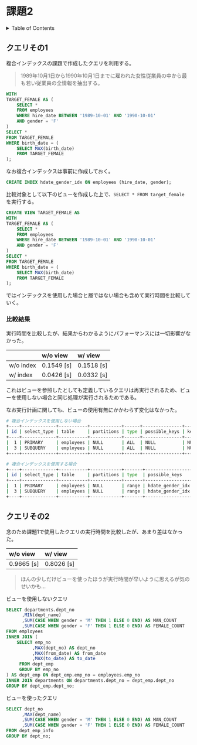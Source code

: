 # 課題2

<!-- START doctoc generated TOC please keep comment here to allow auto update -->
<!-- DON'T EDIT THIS SECTION, INSTEAD RE-RUN doctoc TO UPDATE -->
<details>
<summary>Table of Contents</summary>

- [クエリその1](#%E3%82%AF%E3%82%A8%E3%83%AA%E3%81%9D%E3%81%AE1)

</details>
<!-- END doctoc generated TOC please keep comment here to allow auto update -->

## クエリその1

複合インデックスの課題で作成したクエリを利用する。

> 1989年10月1日から1990年10月1日までに雇われた女性従業員の中から最も若い従業員の全情報を抽出する。

```sql
WITH
TARGET_FEMALE AS (
    SELECT *
    FROM employees
    WHERE hire_date BETWEEN '1989-10-01' AND '1990-10-01'
    AND gender = 'F'
)
SELECT *
FROM TARGET_FEMALE
WHERE birth_date = (
    SELECT MAX(birth_date)
    FROM TARGET_FEMALE
);
```

なお複合インデックスは事前に作成しておく。

```sql
CREATE INDEX hdate_gender_idx ON employees (hire_date, gender);
```

比較対象として以下のビューを作成した上で、`SELECT * FROM target_female` を実行する。

```sql
CREATE VIEW TARGET_FEMALE AS
WITH
TARGET_FEMALE AS (
    SELECT *
    FROM employees
    WHERE hire_date BETWEEN '1989-10-01' AND '1990-10-01'
    AND gender = 'F'
)
SELECT *
FROM TARGET_FEMALE
WHERE birth_date = (
    SELECT MAX(birth_date)
    FROM TARGET_FEMALE
);
```

ではインデックスを使用した場合と層ではない場合も含めて実行時間を比較していく。

### 比較結果

実行時間を比較したが、結果からわかるようにパフォーマンスには一切影響がなかった。

|           | w/o view   | w/  view   |
| :-------- | :--------- | :--------- |
| w/o index | 0.1549 [s] | 0.1518 [s] |
| w/  index | 0.0426 [s] | 0.0332 [s] |

これはビューを参照したとしても定義しているクエリは再実行されるため、ビューを使用しない場合と同じ処理が実行されるためである。

なお実行計画に関しても、ビューの使用有無にかかわらず変化はなかった。

```bash
# 複合インデックスを使用しない場合
+----+-------------+-----------+------------+------+---------------+------+---------+------+--------+----------+-------------+
| id | select_type | table     | partitions | type | possible_keys | key  | key_len | ref  | rows   | filtered | Extra       |
+----+-------------+-----------+------------+------+---------------+------+---------+------+--------+----------+-------------+
|  1 | PRIMARY     | employees | NULL       | ALL  | NULL          | NULL | NULL    | NULL | 298990 |     0.56 | Using where |
|  3 | SUBQUERY    | employees | NULL       | ALL  | NULL          | NULL | NULL    | NULL | 298990 |     5.56 | Using where |
+----+-------------+-----------+------------+------+---------------+------+---------+------+--------+----------+-------------+

# 複合インデックスを使用する場合
+----+-------------+-----------+------------+-------+------------------+------------------+---------+------+-------+----------+------------------------------------+
| id | select_type | table     | partitions | type  | possible_keys    | key              | key_len | ref  | rows  | filtered | Extra                              |
+----+-------------+-----------+------------+-------+------------------+------------------+---------+------+-------+----------+------------------------------------+
|  1 | PRIMARY     | employees | NULL       | range | hdate_gender_idx | hdate_gender_idx | 4       | NULL | 49920 |     5.00 | Using index condition; Using where |
|  3 | SUBQUERY    | employees | NULL       | range | hdate_gender_idx | hdate_gender_idx | 4       | NULL | 49920 |    50.00 | Using index condition              |
+----+-------------+-----------+------------+-------+------------------+------------------+---------+------+-------+----------+------------------------------------+
```

## クエリその2

念のため課題1で使用したクエリの実行時間を比較したが、あまり差はなかった。

| w/o view   | w/  view   |
| :--------- | :--------- |
| 0.9665 [s] | 0.8026 [s] |

> ほんの少しだけビューを使ったほうが実行時間が早いように思えるが気のせいかも...

ビューを使用しないクエリ

```sql
SELECT departments.dept_no
      ,MIN(dept_name)
      ,SUM(CASE WHEN gender = 'M' THEN 1 ELSE 0 END) AS MAN_COUNT
      ,SUM(CASE WHEN gender = 'F' THEN 1 ELSE 0 END) AS FEMALE_COUNT
FROM employees
INNER JOIN (
    SELECT emp_no
          ,MAX(dept_no) AS dept_no
          ,MAX(from_date) AS from_date
          ,MAX(to_date) AS to_date
     FROM dept_emp
     GROUP BY emp_no
) AS dept_emp ON dept_emp.emp_no = employees.emp_no
INNER JOIN departments ON departments.dept_no = dept_emp.dept_no
GROUP BY dept_emp.dept_no;
```

ビューを使ったクエリ

```sql
SELECT dept_no
      ,MAX(dept_name)
      ,SUM(CASE WHEN gender = 'M' THEN 1 ELSE 0 END) AS MAN_COUNT
      ,SUM(CASE WHEN gender = 'F' THEN 1 ELSE 0 END) AS FEMALE_COUNT
FROM dept_emp_info
GROUP BY dept_no;
```
